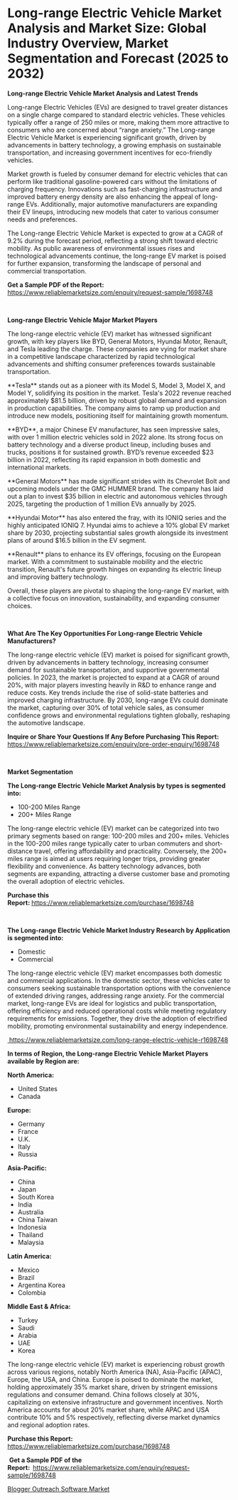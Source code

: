 <p><h1>Long-range Electric Vehicle Market Analysis and Market Size: Global Industry Overview, Market Segmentation and Forecast (2025 to 2032)</h1></p><p><strong>Long-range Electric Vehicle Market Analysis and Latest Trends</strong></p>
<p><p>Long-range Electric Vehicles (EVs) are designed to travel greater distances on a single charge compared to standard electric vehicles. These vehicles typically offer a range of 250 miles or more, making them more attractive to consumers who are concerned about “range anxiety.” The Long-range Electric Vehicle Market is experiencing significant growth, driven by advancements in battery technology, a growing emphasis on sustainable transportation, and increasing government incentives for eco-friendly vehicles. </p><p>Market growth is fueled by consumer demand for electric vehicles that can perform like traditional gasoline-powered cars without the limitations of charging frequency. Innovations such as fast-charging infrastructure and improved battery energy density are also enhancing the appeal of long-range EVs. Additionally, major automotive manufacturers are expanding their EV lineups, introducing new models that cater to various consumer needs and preferences. </p><p>The Long-range Electric Vehicle Market is expected to grow at a CAGR of 9.2% during the forecast period, reflecting a strong shift toward electric mobility. As public awareness of environmental issues rises and technological advancements continue, the long-range EV market is poised for further expansion, transforming the landscape of personal and commercial transportation.</p></p>
<p><strong>Get a Sample PDF of the Report:&nbsp;</strong> <a href="https://www.reliablemarketsize.com/enquiry/request-sample/1698748?utm_campaign=3344&utm_medium=2&utm_source=Github&utm_content=ia&utm_term=27032025&utm_id=long-range-electric-vehicle">https://www.reliablemarketsize.com/enquiry/request-sample/1698748</a></p>
<p>&nbsp;</p>
<p><strong>Long-range Electric Vehicle Major Market Players</strong></p>
<p><p>The long-range electric vehicle (EV) market has witnessed significant growth, with key players like BYD, General Motors, Hyundai Motor, Renault, and Tesla leading the charge. These companies are vying for market share in a competitive landscape characterized by rapid technological advancements and shifting consumer preferences towards sustainable transportation.</p><p>**Tesla** stands out as a pioneer with its Model S, Model 3, Model X, and Model Y, solidifying its position in the market. Tesla's 2022 revenue reached approximately $81.5 billion, driven by robust global demand and expansion in production capabilities. The company aims to ramp up production and introduce new models, positioning itself for maintaining growth momentum.</p><p>**BYD**, a major Chinese EV manufacturer, has seen impressive sales, with over 1 million electric vehicles sold in 2022 alone. Its strong focus on battery technology and a diverse product lineup, including buses and trucks, positions it for sustained growth. BYD’s revenue exceeded $23 billion in 2022, reflecting its rapid expansion in both domestic and international markets.</p><p>**General Motors** has made significant strides with its Chevrolet Bolt and upcoming models under the GMC HUMMER brand. The company has laid out a plan to invest $35 billion in electric and autonomous vehicles through 2025, targeting the production of 1 million EVs annually by 2025.</p><p>**Hyundai Motor** has also entered the fray, with its IONIQ series and the highly anticipated IONIQ 7. Hyundai aims to achieve a 10% global EV market share by 2030, projecting substantial sales growth alongside its investment plans of around $16.5 billion in the EV segment.</p><p>**Renault** plans to enhance its EV offerings, focusing on the European market. With a commitment to sustainable mobility and the electric transition, Renault's future growth hinges on expanding its electric lineup and improving battery technology.</p><p>Overall, these players are pivotal to shaping the long-range EV market, with a collective focus on innovation, sustainability, and expanding consumer choices.</p></p>
<p>&nbsp;</p>
<p><strong>What Are The Key Opportunities For Long-range Electric Vehicle Manufacturers?</strong></p>
<p><p>The long-range electric vehicle (EV) market is poised for significant growth, driven by advancements in battery technology, increasing consumer demand for sustainable transportation, and supportive governmental policies. In 2023, the market is projected to expand at a CAGR of around 20%, with major players investing heavily in R&D to enhance range and reduce costs. Key trends include the rise of solid-state batteries and improved charging infrastructure. By 2030, long-range EVs could dominate the market, capturing over 30% of total vehicle sales, as consumer confidence grows and environmental regulations tighten globally, reshaping the automotive landscape.</p></p>
<p><strong>Inquire or Share Your Questions If Any Before Purchasing This Report:</strong> <a href="https://www.reliablemarketsize.com/enquiry/pre-order-enquiry/1698748?utm_campaign=3344&utm_medium=2&utm_source=Github&utm_content=ia&utm_term=27032025&utm_id=long-range-electric-vehicle">https://www.reliablemarketsize.com/enquiry/pre-order-enquiry/1698748</a></p>
<p>&nbsp;</p>
<p><strong>Market Segmentation</strong></p>
<p><strong>The Long-range Electric Vehicle Market Analysis by types is segmented into:</strong></p>
<p><ul><li>100-200 Miles Range</li><li>200+ Miles Range</li></ul></p>
<p><p>The long-range electric vehicle (EV) market can be categorized into two primary segments based on range: 100-200 miles and 200+ miles. Vehicles in the 100-200 miles range typically cater to urban commuters and short-distance travel, offering affordability and practicality. Conversely, the 200+ miles range is aimed at users requiring longer trips, providing greater flexibility and convenience. As battery technology advances, both segments are expanding, attracting a diverse customer base and promoting the overall adoption of electric vehicles.</p></p>
<p><strong>Purchase this Report:&nbsp;</strong><a href="https://www.reliablemarketsize.com/purchase/1698748?utm_campaign=3344&utm_medium=2&utm_source=Github&utm_content=ia&utm_term=27032025&utm_id=long-range-electric-vehicle">https://www.reliablemarketsize.com/purchase/1698748</a></p>
<p>&nbsp;</p>
<p><strong>The Long-range Electric Vehicle Market Industry Research by Application is segmented into:</strong></p>
<p><ul><li>Domestic</li><li>Commercial</li></ul></p>
<p><p>The long-range electric vehicle (EV) market encompasses both domestic and commercial applications. In the domestic sector, these vehicles cater to consumers seeking sustainable transportation options with the convenience of extended driving ranges, addressing range anxiety. For the commercial market, long-range EVs are ideal for logistics and public transportation, offering efficiency and reduced operational costs while meeting regulatory requirements for emissions. Together, they drive the adoption of electrified mobility, promoting environmental sustainability and energy independence.</p></p>
<p><a href="https://www.reliablemarketsize.com/long-range-electric-vehicle-r1698748?utm_campaign=3344&utm_medium=2&utm_source=Github&utm_content=ia&utm_term=27032025&utm_id=long-range-electric-vehicle">&nbsp;https://www.reliablemarketsize.com/long-range-electric-vehicle-r1698748</a></p>
<p><strong>In terms of Region, the Long-range Electric Vehicle Market Players available by Region are:</strong></p>
<p>
    <p> <strong> North America: </strong>
        <ul>
            <li>United States</li>
            <li>Canada</li>
        </ul>
        </p> 
    <p> <strong> Europe: </strong>
        <ul>
            <li>Germany</li>
            <li>France</li>
            <li>U.K.</li>
            <li>Italy</li>
            <li>Russia</li>
        </ul>
        </p> 
    <p> <strong> Asia-Pacific: </strong>
        <ul>
            <li>China</li>
            <li>Japan</li>
            <li>South Korea</li>
            <li>India</li>
            <li>Australia</li>
            <li>China Taiwan</li>
            <li>Indonesia</li>
            <li>Thailand</li>
            <li>Malaysia</li>
        </ul>
        </p> 
    <p> <strong> Latin America: </strong>
        <ul>
            <li>Mexico</li>
            <li>Brazil</li>
            <li>Argentina Korea</li>
            <li>Colombia</li>
        </ul>
        </p> 
    <p> <strong> Middle East & Africa: </strong>
        <ul>
            <li>Turkey</li>
            <li>Saudi</li>
            <li>Arabia</li>
            <li>UAE</li>
            <li>Korea</li>
        </ul>
    </p>
    </p>
<p><p>The long-range electric vehicle (EV) market is experiencing robust growth across various regions, notably North America (NA), Asia-Pacific (APAC), Europe, the USA, and China. Europe is poised to dominate the market, holding approximately 35% market share, driven by stringent emissions regulations and consumer demand. China follows closely at 30%, capitalizing on extensive infrastructure and government incentives. North America accounts for about 20% market share, while APAC and USA contribute 10% and 5% respectively, reflecting diverse market dynamics and regional adoption rates.</p></p>
<p><strong>Purchase this Report: </strong><a href="https://www.reliablemarketsize.com/purchase/1698748?utm_campaign=3344&utm_medium=2&utm_source=Github&utm_content=ia&utm_term=27032025&utm_id=long-range-electric-vehicle">https://www.reliablemarketsize.com/purchase/1698748</a></p>
<p>&nbsp;<strong>Get a Sample PDF of the Report:&nbsp;&nbsp;</strong><a href="https://www.reliablemarketsize.com/enquiry/request-sample/1698748?utm_campaign=3344&utm_medium=2&utm_source=Github&utm_content=ia&utm_term=27032025&utm_id=long-range-electric-vehicle">https://www.reliablemarketsize.com/enquiry/request-sample/1698748</a></p>
<p><strong></strong></p>
<p><p><a href="https://github.com/forgazerbyjt/Market-Research-Report-List-1/blob/main/blogger-outreach-software-market.md?utm_campaign=3344&utm_medium=2&utm_source=Github&utm_content=ia&utm_term=27032025&utm_id=long-range-electric-vehicle">Blogger Outreach Software Market</a></p></p>